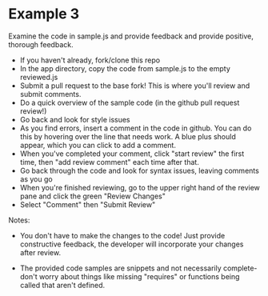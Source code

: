 # Example 3

Examine the code in sample.js and provide feedback and provide positive, thorough feedback.

- If you haven't already, fork/clone this repo
- In the app directory, copy the code from sample.js to the empty reviewed.js
- Submit a pull request to the base fork! This is where you'll review and submit comments.
- Do a quick overview of the sample code (in the github pull request review!)
- Go back and look for style issues
- As you find errors, insert a comment in the code in github. You can do this by hovering over the line that needs work. A blue plus should appear, which you can click to add a comment.
- When you've completed your comment, click "start review" the first time, then "add review comment" each time after that.
- Go back through the code and look for syntax issues, leaving comments as you go
- When you're finished reviewing, go to the upper right hand of the review pane and click the green "Review Changes"
- Select "Comment" then "Submit Review"

Notes:
- You don't have to make the changes to the code! Just provide constructive feedback, the developer will incorporate your changes after review.

- The provided code samples are snippets and not necessarily complete- don't worry about things like missing "requires" or functions being called that aren't defined.
